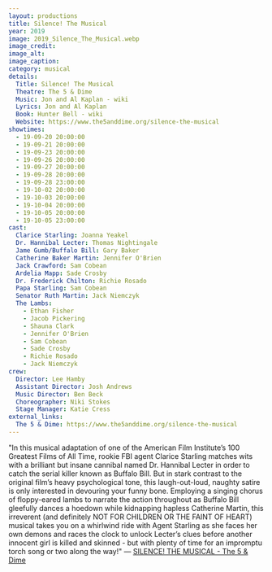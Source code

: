 ```yaml
---
layout: productions
title: Silence! The Musical
year: 2019
image: 2019_Silence_The_Musical.webp
image_credit: 
image_alt:
image_caption:
category: musical
details:
  Title: Silence! The Musical
  Theatre: The 5 & Dime
  Music: Jon and Al Kaplan - wiki
  Lyrics: Jon and Al Kaplan
  Book: Hunter Bell - wiki
  Website: https://www.the5anddime.org/silence-the-musical
showtimes: 
  - 19-09-20 20:00:00
  - 19-09-21 20:00:00
  - 19-09-23 20:00:00
  - 19-09-26 20:00:00
  - 19-09-27 20:00:00
  - 19-09-28 20:00:00
  - 19-09-28 23:00:00
  - 19-10-02 20:00:00
  - 19-10-03 20:00:00
  - 19-10-04 20:00:00
  - 19-10-05 20:00:00
  - 19-10-05 23:00:00
cast:
  Clarice Starling: Joanna Yeakel
  Dr. Hannibal Lecter: Thomas Nightingale
  Jame Gumb/Buffalo Bill: Gary Baker
  Catherine Baker Martin: Jennifer O'Brien
  Jack Crawford: Sam Cobean
  Ardelia Mapp: Sade Crosby
  Dr. Frederick Chilton: Richie Rosado
  Papa Starling: Sam Cobean
  Senator Ruth Martin: Jack Niemczyk
  The Lambs: 
    - Ethan Fisher
    - Jacob Pickering
    - Shauna Clark
    - Jennifer O'Brien
    - Sam Cobean
    - Sade Crosby
    - Richie Rosado
    - Jack Niemczyk
crew:
  Director: Lee Hamby
  Assistant Director: Josh Andrews
  Music Director: Ben Beck
  Choreographer: Niki Stokes
  Stage Manager: Katie Cress
external_links:
  The 5 & Dime: https://www.the5anddime.org/silence-the-musical
---
```

"In this musical adaptation of one of the American Film Institute’s 100 Greatest Films of All Time, rookie FBI agent Clarice Starling matches wits with a brilliant but insane cannibal named Dr. Hannibal Lecter in order to catch the serial killer known as Buffalo Bill. But in stark contrast to the original film’s heavy psychological tone, this laugh-out-loud, naughty satire is only interested in devouring your funny bone. Employing a singing chorus of floppy-eared lambs to narrate the action throughout as Buffalo Bill gleefully dances a hoedown while kidnapping hapless Catherine Martin, this irreverent (and definitely NOT FOR CHILDREN OR THE FAINT OF HEART) musical takes you on a whirlwind ride with Agent Starling as she faces her own demons and races the clock to unlock Lecter’s clues before another innocent girl is killed and skinned - but with plenty of time for an impromptu torch song or two along the way!" — [SILENCE! THE MUSICAL - The 5 & Dime](https://www.the5anddime.org/silence-the-musical)
